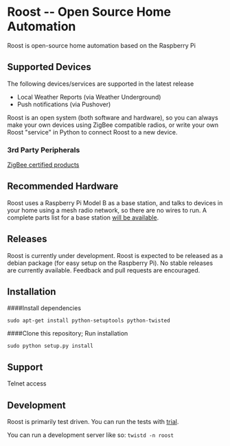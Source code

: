 # Roost -- Open Source Home Automation

Roost is open-source home automation based on the Raspberry Pi

## Supported Devices

The following devices/services are supported in the latest release

* Local Weather Reports (via Weather Underground)
* Push notifications (via Pushover)

Roost is an open system (both software and hardware), so you can always make your own devices using ZigBee compatible radios, or write your own Roost "service" in Python to connect Roost to a new device. 

### 3rd Party Peripherals

[ZigBee certified products](http://www.zigbee.org/Products/ByFunction/AllFunctions.aspx)

## Recommended Hardware

Roost uses a Raspberry Pi Model B as a base station, and talks to devices in your home using a mesh radio network, so there are no wires to run. A complete parts list for a base station [will be available](https://docs.google.com/spreadsheet/ccc?key=0Ann48md_Q6mkdGxOWUYwYnFqajRUcWVmSHZIcS0xV3c#gid=0).

## Releases

Roost is currently under development. Roost is expected to be released as a debian package (for easy setup on the Raspberry Pi). No stable releases are currently available. Feedback and pull requests are encouraged.

## Installation

####Install dependencies

`sudo apt-get install python-setuptools python-twisted`

####Clone this repository; Run installation

`sudo python setup.py install`

## Support

Telnet access

## Development

Roost is primarily test driven. You can run the tests with [trial](https://twistedmatrix.com/trac/wiki/TwistedTrial).

You can run a development server like so: `twistd -n roost`
